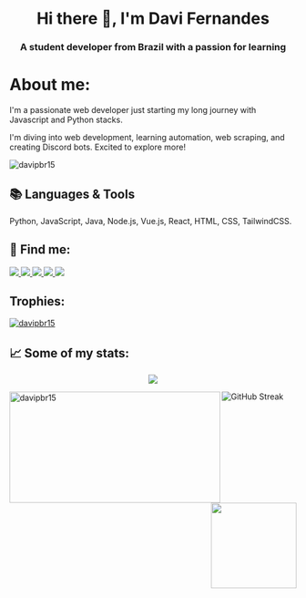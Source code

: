 <h1 align="center">Hi there 👋, I'm Davi Fernandes</h1>
<h3 align="center">A student developer from Brazil with a passion for learning</h3>

<h1>About me:</h1>
<p>I'm a passionate web developer just starting my long journey with Javascript and Python stacks.</p>
<p>I'm diving into web development, learning automation, web scraping, and creating Discord bots. Excited to explore more!</p>


<p align="left"> <img src="https://komarev.com/ghpvc/?username=DaviFernandesDaSilva&label=Profile%20views&color=3e4041&style=flat" alt="davipbr15" /> </p>
<p>

<h2>📚 Languages & Tools</h2>
<p>Python, JavaScript, Java, Node.js, Vue.js, React, HTML, CSS, TailwindCSS.</p>
    
<h2> 🔗 Find me:</h2>
<a href="https://wa.link/02mvpq"><img src="https://img.shields.io/badge/WhatsApp-25D366?style=for-the-badge&logo=whatsapp&logoColor=white"> </img></a>
<a href="mailto:davipbr90@gmail.com?subject=Hello%20Davi!"><img src="https://img.shields.io/badge/Gmail-D14836?style=for-the-badge&logo=gmail&logoColor=white"> </img></a>
<a href="https://www.instagram.com/davii.f/"><img src="https://img.shields.io/badge/Instagram-E4405F?style=for-the-badge&logo=instagram&logoColor=white"> </img></a>
<a href="https://github.com/DaviFernandesDaSilva"><img src="https://img.shields.io/badge/GitHub-100000?style=for-the-badge&logo=github&logoColor=white"> </img></a>
<a href="https://steamcommunity.com/id/DaviFernandesDaSilva/"><img src="https://img.shields.io/badge/Steam-000000?style=for-the-badge&logo=steam&logoColor=white"> </img></a>
</p>
<h2 align="left">Trophies:</h2>
<p align="left"> <a href="https://github.com/ryo-ma/github-profile-trophy"><img src="https://github-profile-trophy.vercel.app/?username=DaviFernandesDaSilva&theme=monokai" alt="davipbr15" /></a> </p>
<div>
<h2 align="left"> 📈 Some of my stats:</h2>
    <p align="center">
        <img src="https://github-readme-stats.vercel.app/api/?username=DaviFernandesDaSilva&show_icons=true&theme=dark"/>
    </p>
<p><img align="left" height="195" width="370px" src="https://github-readme-stats.vercel.app/api/top-langs?username=DaviFernandesDaSilva&show_icons=true&theme=dark&locale=en&layout=compact" alt="davipbr15" /></p>
<img src="https://github-readme-streak-stats.herokuapp.com?user=DaviFernandesDaSilva&theme=dark&border_radius=4&locale=pt_BR&date_format=n%2Fj%5B%2FY%5D&card_width=500" alt="GitHub Streak" />
</div>
<br><br>
<br><br>
<br><br>
<br><br>

<div align="right">
<img align="right" width="150px" src="https://images.credly.com/size/340x340/images/73e4a58b-a8ef-41a3-a7db-9183dd269882/image.png"/>
</div>

